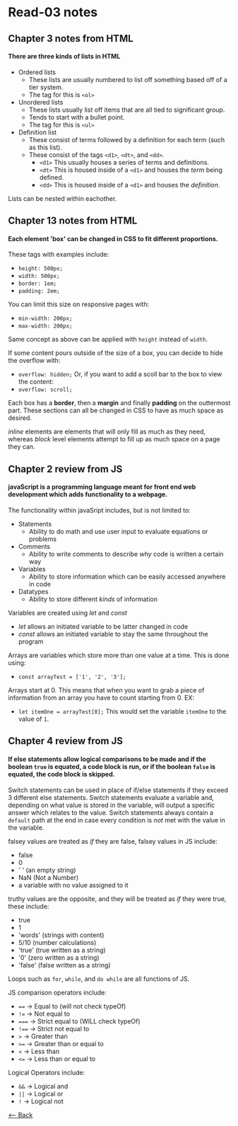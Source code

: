 # Read-03 notes

## Chapter 3 notes from HTML

#### There are three kinds of lists in HTML
- Ordered lists
  - These lists are usually numbered to list off something based off of a tier system.
  - The tag for this is `<ol>`
- Unordered lists
  - These lists usually list off items that are all tied to significant group.
  - Tends to start with a bullet point.
  - The tag for this is `<ul>`
- Definition list
  - These consist of terms followed by a definition for each term (such as this list).
  - These consist of the tags `<d1>`, `<dt>`, and `<dd>`.
    - `<d1>` This usually houses a series of terms and definitions.
    - `<dt>` This is housed inside of a `<d1>` and houses the *term* being defined.
    - `<dd>` This is housed inside of a `<d1>` and houses the *definition*.

Lists can be nested within eachother.

## Chapter 13 notes from HTML

#### Each element 'box' can be changed in CSS to fit different proportions.

These tags with examples include:
- `height: 500px;`
- `width: 500px;`
- `border: 1em;`
- `padding: 2em;`

You can limit this size on responsive pages with:
- `min-width: 200px;`
- `max-width: 200px;`

Same concept as above can be applied with `height` instead of `width`.

If some content pours outside of the size of a box, you can decide to hide the overflow with:
- `overflow: hidden;`
Or, if you want to add a scoll bar to the box to view the content:
- `overflow: scroll;`

Each box has a **border**, then a **margin** and finally **padding** on the outtermost part. These sections can all be changed in CSS to have as much space as desired.

*inline* elements are elements that will only fill as much as they need, whereas *block* level elements attempt to fill up as much space on a page they can.

## Chapter 2 review from JS

#### javaScript is a programming language meant for front end web development which adds **functionality** to a webpage.

The functionality within javaSript includes, but is not limited to:
- Statements
  - Ability to do math and use user input to evaluate equations or problems
- Comments
  - Ability to write comments to describe *why* code is written a certain way
- Variables
  - Ability to store information which can be easily accessed anywhere in code
- Datatypes
  - Ability to store different *kinds* of information

Variables are created using *let* and *const*
- *let* allows an initiated variable to be latter changed in code
- *const* allows an initiated variable to stay the same throughout the program

Arrays are variables which store more than one value at a time. This is done using:
- `const arrayTest = ['1', '2', '3'];`

Arrays start at 0. This means that when you want to grab a piece of information from an array you have to count starting from 0. EX:
- `let itemOne = arrayTest[0];`
This would set the variable `itemOne` to the value of `1`.

## Chapter 4 review from JS

#### If else statements allow logical comparisons to be made and if the boolean `true` is equated, a code block is run, or if the boolean `false` is equated, the code block is skipped.

Switch statements can be used in place of if/else statements if they exceed 3 different else statements. Switch statements evaluate a variable and, depending on what value is stored in the variable, will output a specific answer which relates to the value. Switch statements always contain a `default` path at the end in case every condition is *not* met with the value in the variable.

falsey values are treated as *if* they are false, falsey values in JS include:
- false
- 0
- ' ' (an empty string)
- NaN (Not a Number)
- a variable with no value assigned to it

truthy values are the opposite, and they will be treated as *if* they were true, these include:
- true
- 1
- 'words' (strings with content)
- 5/10 (number calculations)
- 'true' (true written as a string)
- '0' (zero written as a string)
- 'false' (false written as a string)

Loops such as `for`, `while`, and `do while` are all functions of JS.

JS comparison operators include:
* `==` -> Equal to (will not check typeOf)
* `!=` -> Not equal to
* `===` -> Strict equal to (WILL check typeOf)
* `!==` -> Strict not equal to
* `>` -> Greater than
* `>=` -> Greater than or equal to
* `<` -> Less than
* `<=` -> Less than or equal to

Logical Operators include:
* `&&` -> Logical and
* `||` -> Logical or
* `!` -> Logical not

[<-- Back](ToC.md)